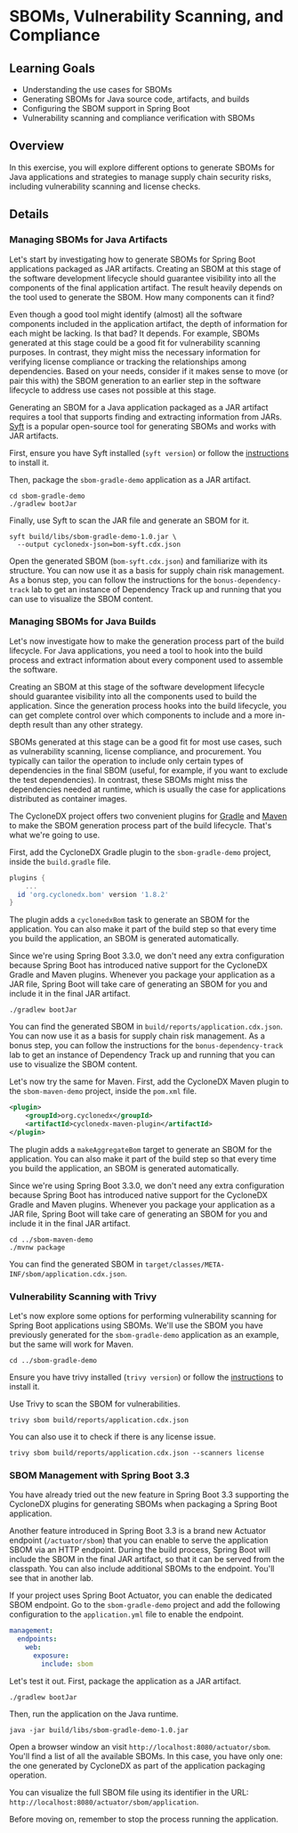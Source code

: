 # SBOMs, Vulnerability Scanning, and Compliance

## Learning Goals

* Understanding the use cases for SBOMs
* Generating SBOMs for Java source code, artifacts, and builds
* Configuring the SBOM support in Spring Boot
* Vulnerability scanning and compliance verification with SBOMs

## Overview

In this exercise, you will explore different options to generate SBOMs for Java applications and strategies to manage supply chain security risks, including vulnerability scanning and license checks.

## Details

### Managing SBOMs for Java Artifacts

Let's start by investigating how to generate SBOMs for Spring Boot applications packaged as JAR artifacts.
Creating an SBOM at this stage of the software development lifecycle should guarantee visibility into all the components of the final application artifact. The result heavily depends on the tool used to generate the SBOM. How many components can it find?

Even though a good tool might identify (almost) all the software components included in the application artifact, the depth of information for each might be lacking. Is that bad? It depends. For example, SBOMs generated at this stage could be a good fit for vulnerability scanning purposes. In contrast, they might miss the necessary information for verifying license compliance or tracking the relationships among dependencies. Based on your needs, consider if it makes sense to move (or pair this with) the SBOM generation to an earlier step in the software lifecycle to address use cases not possible at this stage.

Generating an SBOM for a Java application packaged as a JAR artifact requires a tool that supports finding and extracting information from JARs. [Syft](https://github.com/anchore/syft) is a popular open-source tool for generating SBOMs and works with JAR artifacts.

First, ensure you have Syft installed (`syft version`) or follow the [instructions](https://github.com/anchore/syft?tab=readme-ov-file#installation) to install it.

Then, package the `sbom-gradle-demo` application as a JAR artifact.

```shell
cd sbom-gradle-demo
./gradlew bootJar
```

Finally, use Syft to scan the JAR file and generate an SBOM for it.

```shell
syft build/libs/sbom-gradle-demo-1.0.jar \
  --output cyclonedx-json=bom-syft.cdx.json
```

Open the generated SBOM (`bom-syft.cdx.json`) and familiarize with its structure. You can now use it as a basis for supply chain risk management. As a bonus step, you can follow the instructions for the `bonus-dependency-track` lab to get an instance of Dependency Track up and running that you can use to visualize the SBOM content.

### Managing SBOMs for Java Builds

Let's now investigate how to make the generation process part of the build lifecycle. For Java applications, you need a tool to hook into the build process and extract information about every component used to assemble the software.

Creating an SBOM at this stage of the software development lifecycle should guarantee visibility into all the components used to build the application. Since the generation process hooks into the build lifecycle, you can get complete control over which components to include and a more in-depth result than any other strategy.

SBOMs generated at this stage can be a good fit for most use cases, such as vulnerability scanning, license compliance, and procurement. You typically can tailor the operation to include only certain types of dependencies in the final SBOM (useful, for example, if you want to exclude the test dependencies). In contrast, these SBOMs might miss the dependencies needed at runtime, which is usually the case for applications distributed as container images.

The CycloneDX project offers two convenient plugins for [Gradle](https://github.com/CycloneDX/cyclonedx-gradle-plugin) and [Maven](https://github.com/CycloneDX/cyclonedx-maven-plugin) to make the SBOM generation process part of the build lifecycle. That's what we're going to use.

First, add the CycloneDX Gradle plugin to the `sbom-gradle-demo` project, inside the `build.gradle` file.

```groovy
plugins {
	...
  id 'org.cyclonedx.bom' version '1.8.2'
}
```

The plugin adds a `cyclonedxBom` task to generate an SBOM for the application. You can also make it part of the build step so that every time you build the application, an SBOM is generated automatically.

Since we're using Spring Boot 3.3.0, we don't need any extra configuration because Spring Boot has introduced native support for the CycloneDX Gradle and Maven plugins. Whenever you package your application as a JAR file, Spring Boot will take care of generating an SBOM for you and include it in the final JAR artifact.

```shell
./gradlew bootJar
```

You can find the generated SBOM in `build/reports/application.cdx.json`. You can now use it as a basis for supply chain risk management. As a bonus step, you can follow the instructions for the `bonus-dependency-track` lab to get an instance of Dependency Track up and running that you can use to visualize the SBOM content.

Let's now try the same for Maven. First, add the CycloneDX Maven plugin to the `sbom-maven-demo` project, inside the `pom.xml` file.

```xml
<plugin>
    <groupId>org.cyclonedx</groupId>
    <artifactId>cyclonedx-maven-plugin</artifactId>
</plugin>
```

The plugin adds a `makeAggregateBom` target to generate an SBOM for the application. You can also make it part of the build step so that every time you build the application, an SBOM is generated automatically.

Since we're using Spring Boot 3.3.0, we don't need any extra configuration because Spring Boot has introduced native support for the CycloneDX Gradle and Maven plugins. Whenever you package your application as a JAR file, Spring Boot will take care of generating an SBOM for you and include it in the final JAR artifact.

```shell
cd ../sbom-maven-demo
./mvnw package
```

You can find the generated SBOM in `target/classes/META-INF/sbom/application.cdx.json`.

### Vulnerability Scanning with Trivy

Let's now explore some options for performing vulnerability scanning for Spring Boot applications using SBOMs. We'll use the SBOM you have previously generated for the `sbom-gradle-demo` application as an example, but the same will work for Maven.

```shell
cd ../sbom-gradle-demo
```

Ensure you have trivy installed (`trivy version`) or follow the [instructions](https://aquasecurity.github.io/trivy/latest/getting-started/installation/) to install it.

Use Trivy to scan the SBOM for vulnerabilities.

```shell
trivy sbom build/reports/application.cdx.json
```

You can also use it to check if there is any license issue.

```shell
trivy sbom build/reports/application.cdx.json --scanners license
```

### SBOM Management with Spring Boot 3.3

You have already tried out the new feature in Spring Boot 3.3 supporting the CycloneDX plugins for generating SBOMs when packaging a Spring Boot application.

Another feature introduced in Spring Boot 3.3 is a brand new Actuator endpoint (`/actuator/sbom`) that you can enable to serve the application SBOM via an HTTP endpoint. During the build process, Spring Boot will include the SBOM in the final JAR artifact, so that it can be served from the classpath. You can also include additional SBOMs to the endpoint. You'll see that in another lab.

If your project uses Spring Boot Actuator, you can enable the dedicated SBOM endpoint. Go to the `sbom-gradle-demo` project and add the following configuration to the `application.yml` file to enable the endpoint.

```yaml
management:
  endpoints:
    web:
      exposure:
        include: sbom
```

Let's test it out. First, package the application as a JAR artifact.

```shell
./gradlew bootJar
```

Then, run the application on the Java runtime.

```shell
java -jar build/libs/sbom-gradle-demo-1.0.jar
```

Open a browser window an visit `http://localhost:8080/actuator/sbom`. You'll find a list of all the available SBOMs. In this case, you have only one: the one generated by CycloneDX as part of the application packaging operation.

You can visualize the full SBOM file using its identifier in the URL: `http://localhost:8080/actuator/sbom/application`.

Before moving on, remember to stop the process running the application.
